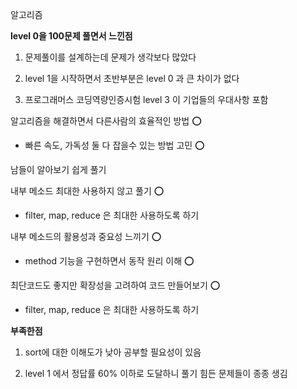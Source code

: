 알고리즘

<strong>level 0을 100문제 풀면서 느낀점</strong>

1. 문제풀이를 설계하는데 문제가 생각보다 많았다

2. level 1을 시작하면서 초반부분은 level 0 과 큰 차이가 없다

3. 프로그래머스 코딩역량인증시험 level 3 이 기업들의 우대사항 포함



알고리즘을 해결하면서 다른사람의 효율적인 방법 ⭕

- 빠른 속도, 가독성 둘 다 잡을수 있는 방법 고민 ⭕

남들이 알아보기 쉽게 풀기 

내부 메소드 최대한 사용하지 않고 풀기 ⭕

- filter, map, reduce 은 최대한 사용하도록 하기

내부 메소드의 활용성과 중요성 느끼기 ⭕

- method 기능을 구현하면서 동작 원리 이해 ⭕

최단코드도 좋지만 확장성을 고려하여 코드 만들어보기 ⭕

- filter, map, reduce 은 최대한 사용하도록 하기

<strong>부족한점</strong>

1. sort에 대한 이해도가 낮아 공부할 필요성이 있음

2. level 1 에서 정답률 60% 이하로 도달하니 풀기 힘든 문제들이 종종 생김